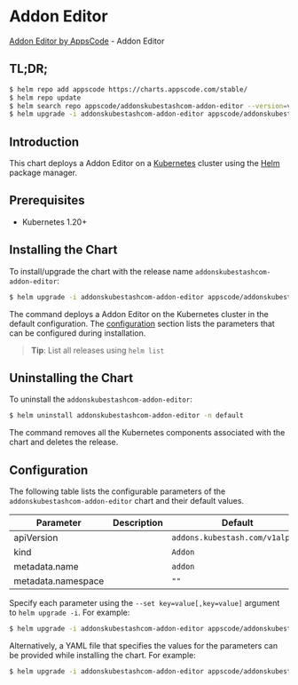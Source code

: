 # Addon Editor

[Addon Editor by AppsCode](https://appscode.com) - Addon Editor

## TL;DR;

```bash
$ helm repo add appscode https://charts.appscode.com/stable/
$ helm repo update
$ helm search repo appscode/addonskubestashcom-addon-editor --version=v0.23.0
$ helm upgrade -i addonskubestashcom-addon-editor appscode/addonskubestashcom-addon-editor -n default --create-namespace --version=v0.23.0
```

## Introduction

This chart deploys a Addon Editor on a [Kubernetes](http://kubernetes.io) cluster using the [Helm](https://helm.sh) package manager.

## Prerequisites

- Kubernetes 1.20+

## Installing the Chart

To install/upgrade the chart with the release name `addonskubestashcom-addon-editor`:

```bash
$ helm upgrade -i addonskubestashcom-addon-editor appscode/addonskubestashcom-addon-editor -n default --create-namespace --version=v0.23.0
```

The command deploys a Addon Editor on the Kubernetes cluster in the default configuration. The [configuration](#configuration) section lists the parameters that can be configured during installation.

> **Tip**: List all releases using `helm list`

## Uninstalling the Chart

To uninstall the `addonskubestashcom-addon-editor`:

```bash
$ helm uninstall addonskubestashcom-addon-editor -n default
```

The command removes all the Kubernetes components associated with the chart and deletes the release.

## Configuration

The following table lists the configurable parameters of the `addonskubestashcom-addon-editor` chart and their default values.

|     Parameter      | Description |                  Default                   |
|--------------------|-------------|--------------------------------------------|
| apiVersion         |             | <code>addons.kubestash.com/v1alpha1</code> |
| kind               |             | <code>Addon</code>                         |
| metadata.name      |             | <code>addon</code>                         |
| metadata.namespace |             | <code>""</code>                            |


Specify each parameter using the `--set key=value[,key=value]` argument to `helm upgrade -i`. For example:

```bash
$ helm upgrade -i addonskubestashcom-addon-editor appscode/addonskubestashcom-addon-editor -n default --create-namespace --version=v0.23.0 --set apiVersion=addons.kubestash.com/v1alpha1
```

Alternatively, a YAML file that specifies the values for the parameters can be provided while
installing the chart. For example:

```bash
$ helm upgrade -i addonskubestashcom-addon-editor appscode/addonskubestashcom-addon-editor -n default --create-namespace --version=v0.23.0 --values values.yaml
```
